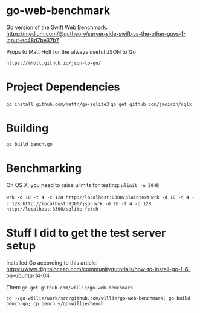 # go-web-benchmark
Go version of the Swift Web Benchmark.  https://medium.com/@qutheory/server-side-swift-vs-the-other-guys-1-input-ec48d7be37b7

Props to Matt Holt for the always useful JSON to Go

`https://mholt.github.io/json-to-go/`

# Project Dependencies

`go install github.com/mattn/go-sqlite3`
`go get github.com/jmoiron/sqlx`

# Building

`go build bench.go`

# Benchmarking

On OS X, you need to raise ulimits for testing:
`ulimit -n 2048`

`wrk -d 10 -t 4 -c 128 http://localhost:8300/plaintext`
`wrk -d 10 -t 4 -c 128 http://localhost:8300/json`
`wrk -d 10 -t 4 -c 128 http://localhost:8300/sqlite-fetch`

# Stuff I did to get the test server setup

Installed Go according to this article: https://www.digitalocean.com/community/tutorials/how-to-install-go-1-6-on-ubuntu-14-04

Then: `go get github.com/willie/go-web-benchmark`

`cd ~/go-willie/work/src/github.com/willie/go-web-benchmark; go build bench.go; cp bench ~/go-willie/bench`